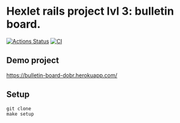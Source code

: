# Hexlet rails project lvl 3: bulletin board.  

[![Actions Status](https://github.com/CyberHedgehog/rails-project-lvl3/workflows/hexlet-check/badge.svg)](https://github.com/CyberHedgehog/rails-project-lvl3/actions) 
[![CI](https://github.com/CyberHedgehog/rails-project-lvl3/actions/workflows/ci.yml/badge.svg)](https://github.com/CyberHedgehog/rails-project-lvl3/actions/workflows/ci.yml)  
## Demo project
https://bulletin-board-dobr.herokuapp.com/

## Setup
`git clone`  
`make setup`
